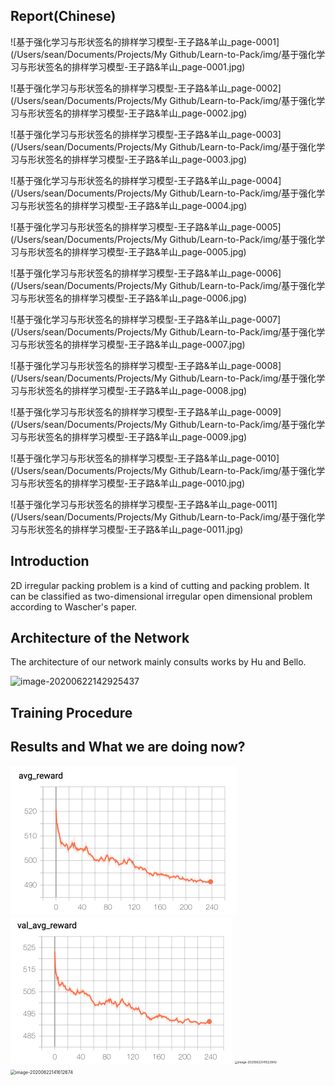 ## Report(Chinese)

![基于强化学习与形状签名的排样学习模型-王子路&羊山_page-0001](/Users/sean/Documents/Projects/My Github/Learn-to-Pack/img/基于强化学习与形状签名的排样学习模型-王子路&羊山_page-0001.jpg)

![基于强化学习与形状签名的排样学习模型-王子路&羊山_page-0002](/Users/sean/Documents/Projects/My Github/Learn-to-Pack/img/基于强化学习与形状签名的排样学习模型-王子路&羊山_page-0002.jpg)

![基于强化学习与形状签名的排样学习模型-王子路&羊山_page-0003](/Users/sean/Documents/Projects/My Github/Learn-to-Pack/img/基于强化学习与形状签名的排样学习模型-王子路&羊山_page-0003.jpg)

![基于强化学习与形状签名的排样学习模型-王子路&羊山_page-0004](/Users/sean/Documents/Projects/My Github/Learn-to-Pack/img/基于强化学习与形状签名的排样学习模型-王子路&羊山_page-0004.jpg)

![基于强化学习与形状签名的排样学习模型-王子路&羊山_page-0005](/Users/sean/Documents/Projects/My Github/Learn-to-Pack/img/基于强化学习与形状签名的排样学习模型-王子路&羊山_page-0005.jpg)

![基于强化学习与形状签名的排样学习模型-王子路&羊山_page-0006](/Users/sean/Documents/Projects/My Github/Learn-to-Pack/img/基于强化学习与形状签名的排样学习模型-王子路&羊山_page-0006.jpg)

![基于强化学习与形状签名的排样学习模型-王子路&羊山_page-0007](/Users/sean/Documents/Projects/My Github/Learn-to-Pack/img/基于强化学习与形状签名的排样学习模型-王子路&羊山_page-0007.jpg)

![基于强化学习与形状签名的排样学习模型-王子路&羊山_page-0008](/Users/sean/Documents/Projects/My Github/Learn-to-Pack/img/基于强化学习与形状签名的排样学习模型-王子路&羊山_page-0008.jpg)

![基于强化学习与形状签名的排样学习模型-王子路&羊山_page-0009](/Users/sean/Documents/Projects/My Github/Learn-to-Pack/img/基于强化学习与形状签名的排样学习模型-王子路&羊山_page-0009.jpg)

![基于强化学习与形状签名的排样学习模型-王子路&羊山_page-0010](/Users/sean/Documents/Projects/My Github/Learn-to-Pack/img/基于强化学习与形状签名的排样学习模型-王子路&羊山_page-0010.jpg)

![基于强化学习与形状签名的排样学习模型-王子路&羊山_page-0011](/Users/sean/Documents/Projects/My Github/Learn-to-Pack/img/基于强化学习与形状签名的排样学习模型-王子路&羊山_page-0011.jpg)

## Introduction

2D irregular packing problem is a kind of cutting and packing problem. It can be classified as  two-dimensional irregular open dimensional problem according to Wascher's paper.



## Architecture of the Network

The architecture of our network mainly consults works by Hu and Bello. 

<img src="/Users/sean/Documents/Projects/My Github/Learn-to-Pack/img/image-20200622142925437.png" alt="image-20200622142925437" height="300px" />

  



## Training Procedure







## Results and What we are doing now?



<img src="img/WechatIMG6301.png" alt="image-20200622141555895" style="zoom:50%;" />

<img src="img/WechatIMG6302.png" alt="image-20200622141548533" style="zoom:50%;" />



<img src="/Users/sean/Documents/Projects/My Github/Learn-to-Pack/img/image-20200622141522842.png" alt="image-20200622141522842" style="zoom: 33%;" />



<img src="/Users/sean/Documents/Projects/My Github/Learn-to-Pack/img/image-20200622141612674.png" alt="image-20200622141612674" style="zoom:50%;" />



